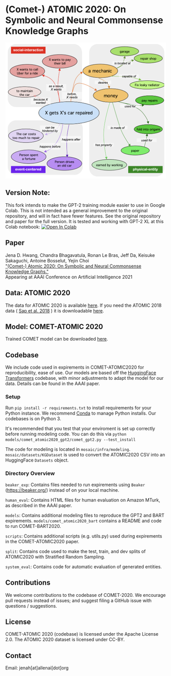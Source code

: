 # (Comet-) ATOMIC 2020: On Symbolic and Neural Commonsense Knowledge Graphs

![Example for ATOMIC2020](header.png "Example of ATOMIC2020, a new commonsense knowledge graph covering social, physical, and eventive aspects of everyday inferential knowledge.")

## Version Note:
This fork intends to make the GPT-2 training module easier to use in Google Colab. This is not intended as a general improvement to the original repository, and will in fact have fewer features. See the original repository and paper for the full version.
It is tested and working with GPT-2 XL at this Colab notebook:
[![Open In Colab](https://colab.research.google.com/assets/colab-badge.svg)](https://colab.research.google.com/drive/1PgJqI3fjkfnQRCWh4Hzm1w_rU7ucFVaq?usp=sharing)

## Paper
Jena D. Hwang, Chandra Bhagavatula, Ronan Le Bras, Jeff Da, Keisuke Sakaguchi, Antoine Bosselut, Yejin Choi\
["(Comet-) Atomic 2020: On Symbolic and Neural Commonsense Knowledge Graphs."](https://arxiv.org/abs/2010.05953) \
Appearing at AAAI Conference on Artificial Intelligence 2021

## Data: ATOMIC 2020

The data for ATOMIC 2020 is available [here](https://allenai.org/data/atomic-2020). If you need the ATOMIC 2018 data ( [Sap et al. 2018](https://arxiv.org/abs/1811.00146) ) it is downloadable [here](https://allenai.org/data/atomic).

## Model: COMET-ATOMIC 2020

Trained COMET model can be downloaded [here](https://storage.googleapis.com/ai2-mosaic-public/projects/mosaic-kgs/comet-atomic_2020_BART.zip).


## Codebase

We include code used in expirements in COMET-ATOMIC2020 for reproducibility, ease of use. Our models are based off the [HuggingFace Transformers](https://huggingface.co/) codebase, with minor adjustments to adapt the model for our data. Details can be found in the AAAI paper.

### Setup

Run `pip install -r requirements.txt` to install requirements for your Python instance. We recommend [Conda](https://www.anaconda.com/) to manage Python installs. Our codebases is on Python 3.

It's recommended that you test that your enviroment is set up correctly before running modeling code. You can do this via `python models/comet_atomic2020_gpt2/comet_gpt2.py --test_install`

The code for modeling is located in `mosaic/infra/modeling`. `mosaic/datasets/KGDataset` is used to convert the ATOMIC2020 CSV into an HuggingFace `Datasets` object.

### Directory Overview

`beaker_exp`: Contains files needed to run expirements using `Beaker` (https://beaker.org/) instead of on your local machine.

`human_eval`: Contains HTML files for human evaluation on Amazon MTurk, as described in the AAAI paper.

`models`: Contains additional modeling files to reproduce the GPT2 and BART expirements. `models/comet_atomic2020_bart` contains a README and code to run COMET-BART2020.

`scripts`: Contains additional scripts (e.g. utils.py) used during expirements in the COMET-ATOMIC2020 paper.

`split`: Contains code used to make the test, train, and dev splits of ATOMIC2020 with Stratified Random Sampling.

`system_eval`: Contains code for automatic evaluation of generated entities.

## Contributions

We welcome contributions to the codebase of COMET-2020. We encourage pull requests instead of issues; and suggest filing a GitHub issue with questions / suggestions.

## License
COMET-ATOMIC 2020 (codebase) is licensed under the Apache License 2.0. The ATOMIC 2020 dataset is licensed under CC-BY.

## Contact
Email: jenah[at]allenai[dot]org
